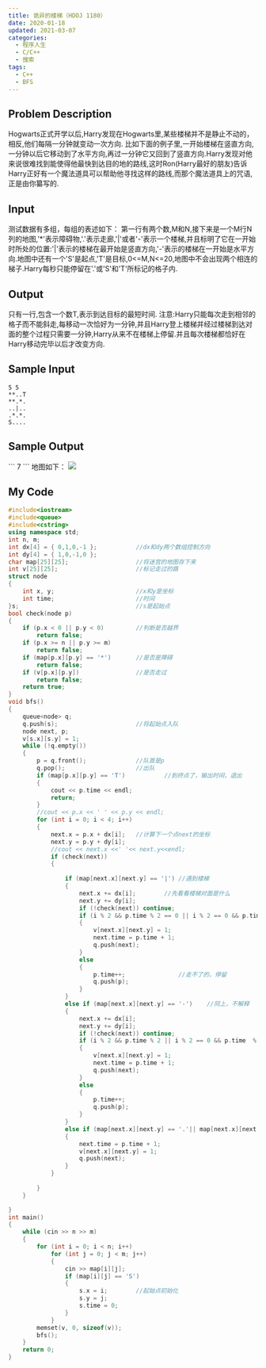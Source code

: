 ```yaml
---
title: 诡异的楼梯（HDOJ 1180）
date: 2020-01-18
updated: 2021-03-07
categories:
  - 程序人生
  - C/C++
  - 搜索
tags:
  - C++
  - BFS
---
```


## Problem Description 

Hogwarts正式开学以后,Harry发现在Hogwarts里,某些楼梯并不是静止不动的，相反,他们每隔一分钟就变动一次方向.
比如下面的例子里,一开始楼梯在竖直方向,一分钟以后它移动到了水平方向,再过一分钟它又回到了竖直方向.Harry发现对他来说很难找到能使得他最快到达目的地的路线,这时Ron(Harry最好的朋友)告诉Harry正好有一个魔法道具可以帮助他寻找这样的路线,而那个魔法道具上的咒语,正是由你纂写的. 

## Input 

测试数据有多组，每组的表述如下：
第一行有两个数,M和N,接下来是一个M行N列的地图,'*'表示障碍物,'.'表示走廊,'|'或者'-'表示一个楼梯,并且标明了它在一开始时所处的位置:'|'表示的楼梯在最开始是竖直方向,'-'表示的楼梯在一开始是水平方向.地图中还有一个'S'是起点,'T'是目标,0<=M,N<=20,地图中不会出现两个相连的梯子.Harry每秒只能停留在'.'或'S'和'T'所标记的格子内. 

## Output 

只有一行,包含一个数T,表示到达目标的最短时间.
注意:Harry只能每次走到相邻的格子而不能斜走,每移动一次恰好为一分钟,并且Harry登上楼梯并经过楼梯到达对面的整个过程只需要一分钟,Harry从来不在楼梯上停留.并且每次楼梯都恰好在Harry移动完毕以后才改变方向. 

## Sample Input 

```
5 5
**..T
**.*.
..|..
.*.*.
S....
```

## Sample Output 

<div class="wp-block-group"><div class="wp-block-group__inner-container">
```
7
```
地图如下：
<img src="http://acm.hdu.edu.cn/data/images/C6-1003.gif" />
</div></div>

## My Code

```cpp
#include<iostream>
#include<queue>
#include<cstring>
using namespace std;
int n, m;
int dx[4] = { 0,1,0,-1 };			//dx和dy两个数组控制方向
int dy[4] = { 1,0,-1,0 };
char map[25][25];					//将迷宫的地图存下来
int v[25][25];						//标记走过的路
struct node
{
	int x, y;						//x和y是坐标
	int time;						//时间
}s;									//s是起始点
bool check(node p)
{
	if (p.x < 0 || p.y < 0)			//判断是否越界
		return false;
	if (p.x >= n || p.y >= m)
		return false;
	if (map[p.x][p.y] == '*')		//是否是障碍
		return false;
	if (v[p.x][p.y])				//是否走过
		return false;
	return true;
}
void bfs()
{
	queue<node> q;
	q.push(s);						//将起始点入队
	node next, p;
	v[s.x][s.y] = 1;
	while (!q.empty())
	{
		p = q.front();				//队首是p
		q.pop();					//出队
		if (map[p.x][p.y] == 'T')			//到终点了，输出时间，退出
		{
			cout << p.time << endl;
			return;
		}
		//cout << p.x << ' ' << p.y << endl;
		for (int i = 0; i < 4; i++)
		{
			next.x = p.x + dx[i];	//计算下一个点next的坐标
			next.y = p.y + dy[i];
			//cout << next.x <<' '<< next.y<<endl;
			if (check(next))
			{
			
				if (map[next.x][next.y] == '|')	//遇到楼梯
				{
					next.x += dx[i];		//先看看楼梯对面是什么
					next.y += dy[i];
					if (!check(next)) continue;
					if (i % 2 && p.time % 2 == 0 || i % 2 == 0 && p.time % 2)
					{
						v[next.x][next.y] = 1;
						next.time = p.time + 1;
						q.push(next);
					}
					else
					{
						p.time++;				//走不了的，停留
						q.push(p);
					}
				}
				else if (map[next.x][next.y] == '-')	//同上，不解释
				{
					next.x += dx[i];
					next.y += dy[i];
					if (!check(next)) continue;
					if (i % 2 && p.time % 2 || i % 2 == 0 && p.time  % 2==0)
					{
						v[next.x][next.y] = 1;
						next.time = p.time + 1;
						q.push(next);
					}
					else
					{
						p.time++;
						q.push(p);
					}
				}
				else if (map[next.x][next.y] == '.'|| map[next.x][next.y] == 'T')
				{
					next.time = p.time + 1;
					v[next.x][next.y] = 1;
					q.push(next);
				}
			}
		
		}
	}

}
int main()
{
	while (cin >> n >> m)
	{
		for (int i = 0; i < n; i++)
			for (int j = 0; j < m; j++)
			{
				cin >> map[i][j];
				if (map[i][j] == 'S')
				{
					s.x = i;		//起始点初始化
					s.y = j;
					s.time = 0;
				}
			}
		memset(v, 0, sizeof(v));
		bfs();
	}
	return 0;
}
```
